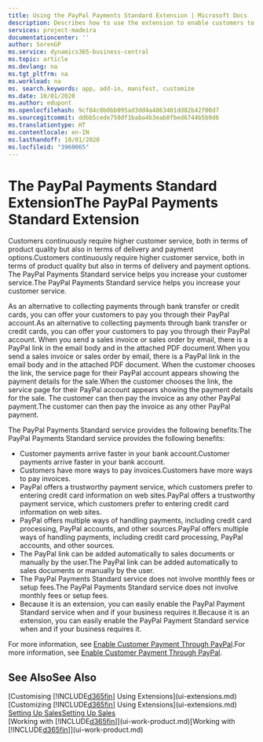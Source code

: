 ```yaml
---
title: Using the PayPal Payments Standard Extension | Microsoft Docs
description: Describes how to use the extension to enable customers to make payments with PayPal.
services: project-madeira
documentationcenter: ''
author: SorenGP
ms.service: dynamics365-business-central
ms.topic: article
ms.devlang: na
ms.tgt_pltfrm: na
ms.workload: na
ms. search.keywords: app, add-in, manifest, customize
ms.date: 10/01/2020
ms.author: edupont
ms.openlocfilehash: 9cf84c0b0bb095ad3dd4a4863401dd82b42f00d7
ms.sourcegitcommit: ddbb5cede750df1baba4b3eab8fbed6744b5b9d6
ms.translationtype: HT
ms.contentlocale: en-IN
ms.lasthandoff: 10/01/2020
ms.locfileid: "3960065"
---
```

# <a name="the-paypal-payments-standard-extension"></a><span data-ttu-id="b88c1-103">The PayPal Payments Standard Extension</span><span class="sxs-lookup"><span data-stu-id="b88c1-103">The PayPal Payments Standard Extension</span></span>
<span data-ttu-id="b88c1-104">Customers continuously require higher customer service, both in terms of product quality but also in terms of delivery and payment options.</span><span class="sxs-lookup"><span data-stu-id="b88c1-104">Customers continuously require higher customer service, both in terms of product quality but also in terms of delivery and payment options.</span></span> <span data-ttu-id="b88c1-105">The PayPal Payments Standard service helps you increase your customer service.</span><span class="sxs-lookup"><span data-stu-id="b88c1-105">The PayPal Payments Standard service helps you increase your customer service.</span></span>

<span data-ttu-id="b88c1-106">As an alternative to collecting payments through bank transfer or credit cards, you can offer your customers to pay you through their PayPal account.</span><span class="sxs-lookup"><span data-stu-id="b88c1-106">As an alternative to collecting payments through bank transfer or credit cards, you can offer your customers to pay you through their PayPal account.</span></span> <span data-ttu-id="b88c1-107">When you send a sales invoice or sales order by email, there is a PayPal link in the email body and in the attached PDF document.</span><span class="sxs-lookup"><span data-stu-id="b88c1-107">When you send a sales invoice or sales order by email, there is a PayPal link in the email body and in the attached PDF document.</span></span> <span data-ttu-id="b88c1-108">When the customer chooses the link, the service page for their PayPal account appears showing the payment details for the sale.</span><span class="sxs-lookup"><span data-stu-id="b88c1-108">When the customer chooses the link, the service page for their PayPal account appears showing the payment details for the sale.</span></span> <span data-ttu-id="b88c1-109">The customer can then pay the invoice as any other PayPal payment.</span><span class="sxs-lookup"><span data-stu-id="b88c1-109">The customer can then pay the invoice as any other PayPal payment.</span></span>

<span data-ttu-id="b88c1-110">The PayPal Payments Standard service provides the following benefits:</span><span class="sxs-lookup"><span data-stu-id="b88c1-110">The PayPal Payments Standard service provides the following benefits:</span></span>

* <span data-ttu-id="b88c1-111">Customer payments arrive faster in your bank account.</span><span class="sxs-lookup"><span data-stu-id="b88c1-111">Customer payments arrive faster in your bank account.</span></span>
* <span data-ttu-id="b88c1-112">Customers have more ways to pay invoices.</span><span class="sxs-lookup"><span data-stu-id="b88c1-112">Customers have more ways to pay invoices.</span></span>
* <span data-ttu-id="b88c1-113">PayPal offers a trustworthy payment service, which customers prefer to entering credit card information on web sites.</span><span class="sxs-lookup"><span data-stu-id="b88c1-113">PayPal offers a trustworthy payment service, which customers prefer to entering credit card information on web sites.</span></span>
* <span data-ttu-id="b88c1-114">PayPal offers multiple ways of handling payments, including credit card processing, PayPal accounts, and other sources.</span><span class="sxs-lookup"><span data-stu-id="b88c1-114">PayPal offers multiple ways of handling payments, including credit card processing, PayPal accounts, and other sources.</span></span>
* <span data-ttu-id="b88c1-115">The PayPal link can be added automatically to sales documents or manually by the user.</span><span class="sxs-lookup"><span data-stu-id="b88c1-115">The PayPal link can be added automatically to sales documents or manually by the user.</span></span>
* <span data-ttu-id="b88c1-116">The PayPal Payments Standard service does not involve monthly fees or setup fees.</span><span class="sxs-lookup"><span data-stu-id="b88c1-116">The PayPal Payments Standard service does not involve monthly fees or setup fees.</span></span>
* <span data-ttu-id="b88c1-117">Because it is an extension, you can easily enable the PayPal Payment Standard service when and if your business requires it.</span><span class="sxs-lookup"><span data-stu-id="b88c1-117">Because it is an extension, you can easily enable the PayPal Payment Standard service when and if your business requires it.</span></span>  

<span data-ttu-id="b88c1-118">For more information, see [Enable Customer Payment Through PayPal](sales-how-enable-payment-service-extensions.md).</span><span class="sxs-lookup"><span data-stu-id="b88c1-118">For more information, see [Enable Customer Payment Through PayPal](sales-how-enable-payment-service-extensions.md).</span></span>

## <a name="see-also"></a><span data-ttu-id="b88c1-119">See Also</span><span class="sxs-lookup"><span data-stu-id="b88c1-119">See Also</span></span>
<span data-ttu-id="b88c1-120">[Customising [!INCLUDE[d365fin](includes/d365fin_md.md)] Using Extensions](ui-extensions.md)</span><span class="sxs-lookup"><span data-stu-id="b88c1-120">[Customizing [!INCLUDE[d365fin](includes/d365fin_md.md)] Using Extensions](ui-extensions.md)</span></span>  
[<span data-ttu-id="b88c1-121">Setting Up Sales</span><span class="sxs-lookup"><span data-stu-id="b88c1-121">Setting Up Sales</span></span>](sales-setup-sales.md)  
<span data-ttu-id="b88c1-122">[Working with [!INCLUDE[d365fin](includes/d365fin_md.md)]](ui-work-product.md)</span><span class="sxs-lookup"><span data-stu-id="b88c1-122">[Working with [!INCLUDE[d365fin](includes/d365fin_md.md)]](ui-work-product.md)</span></span>
